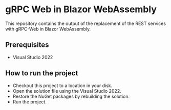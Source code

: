 # gRPC Web in Blazor WebAssembly

This repository contains the output of the replacement of the REST services with gRPC-Web in Blazor WebAssembly.

## Prerequisites

* Visual Studio 2022

## How to run the project

* Checkout this project to a location in your disk.
* Open the solution file using the Visual Studio 2022.
* Restore the NuGet packages by rebuilding the solution.
* Run the project.